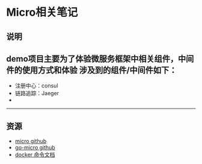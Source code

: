 # Micro相关笔记
## 说明
demo项目主要为了体验微服务框架中相关组件，中间件的使用方式和体验
涉及到的组件/中间件如下：  
---
* 注册中心：consul
* 链路追踪：Jaeger
* 

---
## 资源
* [micro github](https://github.com/micro/micro)
* [go-micro github](https://github.com/asim/go-micro)
* [docker 命令文档](https://skyao.io/learning-docker/docs/introduction.html)